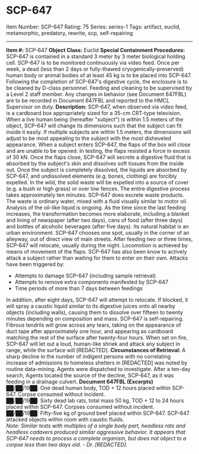 # SCP-647
Item Number: SCP-647
Rating: 75
Series: series-1
Tags: artifact, euclid, metamorphic, predatory, rewrite, scp, self-repairing

---

**Item #:** SCP-647
**Object Class:** Euclid
**Special Containment Procedures:** SCP-647 is contained in a standard 3 meter by 3 meter biological holding cell. SCP-647 is to be monitored continuously via video feed.
Once per week, a dead (less than 2 days or fully-thawed cryogenically-preserved) human body or animal bodies of at least 45 kg is to be placed into SCP-647. Following the completion of SCP-647's digestive cycle, the enclosure is to be cleaned by D-class personnel. Feeding and cleaning to be supervised by a Level 2 staff member. Any changes in behavior (see Document 647FBL) are to be recorded in Document 647FBL and reported to the HMCL Supervisor on duty.
**Description:** SCP-647, when observed via video feed, is a cardboard box appropriately sized for a 35-cm CRT-type television. When a live human being (hereafter "subject") is within 1.5 meters of the object, SCP-647 will change its dimensions such that the subject can fit inside it easily. If multiple subjects are within 1.5 meters, the dimensions will adjust to be most appealing to the subject with the most disheveled appearance.
When a subject enters SCP-647, the flaps of the box will close and are unable to be opened. In testing, the flaps resisted a force in excess of 30 kN. Once the flaps close, SCP-647 will secrete a digestive fluid that is absorbed by the subject's skin and dissolves soft tissues from the inside out. Once the subject is completely dissolved, the liquids are absorbed by SCP-647, and undissolved elements (e.g. bones, clothing) are forcibly expelled. In the wild, the solid waste will be expelled into a source of cover (e.g. a bush or high grass) or over low fences. The entire digestive process takes approximately ten minutes.
SCP-647 does excrete waste products. The waste is ordinary water, mixed with a fluid visually similar to motor oil. Analysis of the oil-like liquid is ongoing.
As the time since the last feeding increases, the transformation becomes more elaborate, including a blanket and lining of newspaper (after two days), cans of food (after three days) and bottles of alcoholic beverages (after five days).
Its natural habitat is an urban environment. SCP-647 chooses one spot, usually in the corner of an alleyway, out of direct view of main streets. After feeding two or three times, SCP-647 will relocate, usually during the night. Locomotion is achieved by means of movement of the flaps.
SCP-647 has also been know to actively attack a subject rather than waiting for them to enter on their own. Attacks have been triggered by:
  * Attempts to damage SCP-647 (including sample retrieval)
  * Attempts to remove extra components manifested by SCP-647
  * Time periods of more than 7 days between feedings

In addition, after eight days, SCP-647 will attempt to relocate. If blocked, it will spray a caustic liquid similar to its digestive juices onto all nearby objects (including walls), causing them to dissolve over fifteen to twenty minutes depending on composition and mass.
SCP-647 is self-repairing. Fibrous tendrils will grow across any tears, taking on the appearance of duct tape after approximately one hour, and appearing as cardboard matching the rest of the surface after twenty-four hours. When set on fire, SCP-647 will let out a loud, human-like shriek and attack any subject in range, while the surface will [REDACTED].
**Circumstances of Retrieval:** A sharp decline in the number of indigent persons with no correlating increase of admissions to homeless shelters in [REDACTED] was noted by routine data-mining. Agents were dispatched to investigate. After a ten-day search, Agents located the source of the decline, SCP-647, as it was feeding in a drainage culvert.
**Document 647FBL (Excerpts)**  
██/██/19██: One dead human body, TOD + 12 hours placed within SCP-647. Corpse consumed without incident.  
██/██/19██: Sixty dead lab rats, total mass 50 kg, TOD + 12 to 24 hours placed within SCP-647. Corpses consumed without incident.  
██/██/19██: Fifty-five kg of ground beef placed within SCP-647. SCP-647 attacked objects within room with caustic fluids.  
_Note: Similar tests with multiples of a single body part, headless rats and headless cadavers produced similar aggressive behavior. It appears that SCP-647 needs to process a complete organism, but does not object to a corpse less than two days old. - Dr. [REDACTED]._